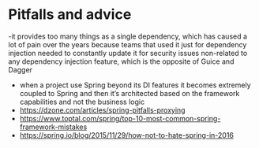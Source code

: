 # Pitfalls and advice

-it provides too many things as a single dependency, which has caused a lot of pain over the years because teams that used it just for dependency injection needed to constantly update it for security issues non-related to any dependency injection feature, which is the opposite of Guice and Dagger
- when a project use Spring beyond its DI features it becomes extremely coupled to Spring and then it’s architected based on the framework capabilities and not the business logic
- https://dzone.com/articles/spring-pitfalls-proxying
- https://www.toptal.com/spring/top-10-most-common-spring-framework-mistakes
- https://spring.io/blog/2015/11/29/how-not-to-hate-spring-in-2016
